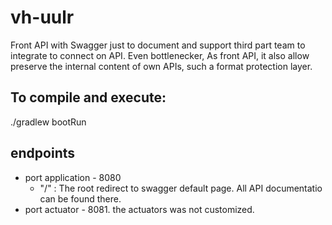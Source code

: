 # vh-uulr
Front API with Swagger just to document and support third part team to integrate to connect on API.
Even bottlenecker, As front API, it also allow preserve the internal content of own APIs, such a format protection layer.

## To compile and execute:
./gradlew bootRun

## endpoints
- port application - 8080
  - "/" : The root redirect to swagger default page. All API documentatio can be found there. 
- port actuator - 8081. the actuators was not customized.
